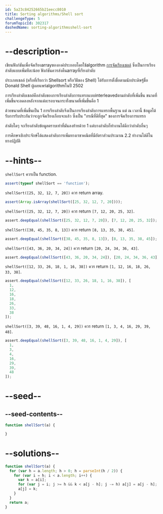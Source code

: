 ```yaml
---
id: 5a23c84252665b21eecc8010
title: Sorting algorithms/Shell sort
challengeType: 5
forumTopicId: 302317
dashedName: sorting-algorithmsshell-sort
---
```


# --description--

เขียนฟังก์ชันเพื่อจัดเรียงarrayขององค์ประกอบโดยใช้algorithm [การจัดเรียงเชลล์](<https://en.wikipedia.org/wiki/Shell sort>) ซึ่งเป็นการเรียงลำดับแบบเพิ่มทีละน้อย ฟังก์ชันควรส่งคืนarrayที่เรียงลำดับ

ประเภทเชลล์ (หรือที่เรียกว่า Shellsort หรือวิธีของ Shell) ได้รับการตั้งชื่อตามนักประดิษฐ์ชื่อ Donald Shell ผู้เผยแพร่algorithmในปี 2502

การเรียงลำดับเชลล์คือลำดับของการเรียงลำดับการแทรกแบบinterleavedตามลำดับที่เพิ่มขึ้น ขนาดที่เพิ่มขึ้นจะลดลงหลังจากแต่ละรอบจนกระทั่งขนาดที่เพิ่มขึ้นคือ 1

ด้วยขนาดที่เพิ่มขึ้นเป็น 1 การเรียงลำดับจึงเป็นการเรียงลำดับการแทรกพื้นฐาน แต่ ณ เวลานี้ ข้อมูลได้รับการรับประกันว่าจะถูกจัดเรียงเกือบจะแล้ว ซึ่งเป็น "กรณีที่ดีที่สุด" ของการจัดเรียงการแทรก

ลำดับใดๆ จะเรียงลำดับข้อมูลตราบเท่าที่มันลงท้ายด้วย 1 แต่บางลำดับก็ทำงานได้ดีกว่าลำดับอื่นๆ

การศึกษาเชิงประจักษ์ได้แสดงลำดับการเพิ่มทางเรขาคณิตที่มีอัตราส่วนประมาณ 2.2 ทำงานได้ดีในทางปฏิบัติ

# --hints--

`shellSort` ควรเป็น function.

```js
assert(typeof shellSort == 'function');
```

`shellSort([25, 32, 12, 7, 20])` ควร return array.

```js
assert(Array.isArray(shellSort([25, 32, 12, 7, 20])));
```

`shellSort([25, 32, 12, 7, 20])` ควร return `[7, 12, 20, 25, 32]`.

```js
assert.deepEqual(shellSort([25, 32, 12, 7, 20]), [7, 12, 20, 25, 32]);
```

`shellSort([38, 45, 35, 8, 13])` ควร return `[8, 13, 35, 38, 45]`.

```js
assert.deepEqual(shellSort([38, 45, 35, 8, 13]), [8, 13, 35, 38, 45]);
```

`shellSort([43, 36, 20, 34, 24])` ควร return `[20, 24, 34, 36, 43]`.

```js
assert.deepEqual(shellSort([43, 36, 20, 34, 24]), [20, 24, 34, 36, 43]);
```

`shellSort([12, 33, 26, 18, 1, 16, 38])` ควร return `[1, 12, 16, 18, 26, 33, 38]`.

```js
assert.deepEqual(shellSort([12, 33, 26, 18, 1, 16, 38]), [
  1,
  12,
  16,
  18,
  26,
  33,
  38
]);
```

`shellSort([3, 39, 48, 16, 1, 4, 29])` ควร return `[1, 3, 4, 16, 29, 39, 48]`.

```js
assert.deepEqual(shellSort([3, 39, 48, 16, 1, 4, 29]), [
  1,
  3,
  4,
  16,
  29,
  39,
  48
]);
```

# --seed--

## --seed-contents--

```js
function shellSort(a) {

}
```

# --solutions--

```js
function shellSort(a) {
  for (var h = a.length; h > 0; h = parseInt(h / 2)) {
    for (var i = h; i < a.length; i++) {
      var k = a[i];
      for (var j = i; j >= h && k < a[j - h]; j -= h) a[j] = a[j - h];
      a[j] = k;
    }
  }
  return a;
}
```

